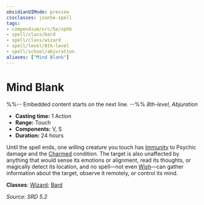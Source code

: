 ```yaml
---
obsidianUIMode: preview
cssclasses: json5e-spell
tags:
- compendium/src/5e/xphb
- spell/class/bard
- spell/class/wizard
- spell/level/8th-level
- spell/school/abjuration
aliases: ["Mind Blank"]
---
```

# Mind Blank
%%-- Embedded content starts on the next line. --%%
*8th-level, Abjuration*  

- **Casting time:** 1 Action
- **Range:** Touch
- **Components:** V, S
- **Duration:** 24 hours

Until the spell ends, one willing creature you touch has [Immunity](rules/variant-rules/immunity-xphb.md) to Psychic damage and the [Charmed](rules/conditions.md#Charmed) condition. The target is also unaffected by anything that would sense its emotions or alignment, read its thoughts, or magically detect its location, and no spell—not even [Wish](compendium/spells/wish-xphb.md)—can gather information about the target, observe it remotely, or control its mind.

**Classes**: [Wizard](compendium/lists/list-spells-classes-wizard.md); [Bard](compendium/lists/list-spells-classes-bard.md)

*Source: SRD 5.2*